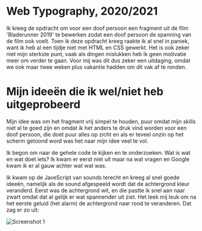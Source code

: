 # Web Typography, 2020/2021
Ik kreeg de opdracht om voor een doof persoon een fragment uit de film 'Bladerunner 2019' te bewerken zodat een doof persoon de spanning van de film ook voelt. Toen ik deze opdracht kreeg raakte ik al snel in paniek, want ik heb al een tijdje niet met HTML en CSS gewerkt. Het is ook zeker niet mijn sterkste punt, vaak als dingen mislukken heb ik geen motivatie meer om verder te gaan. Voor mij was dit dus zeker een uitdaging, omdat we ook maar twee weken plus vakantie hadden om dit vak af te ronden.

# Mijn ideeën die ik wel/niet heb uitgeprobeerd
Mijn idee was om het fragment vrij simpel te houden, puur omdat mijn skills niet al te goed zijn en omdat ik het anders te druk vind worden voor een doof persoon, die doet puur alles op zicht en als er teveel onzin op het scherm getoond word was het naar mijn idee veel te vol.

Ik begon om naar de gehele code te kijken en te onderzoeken. Wat is wat en wat doet iets? Ik kwam er eerst niet uit maar na wat vragen en Google kwam ik er al gauw achter wat wat was.

Ik kwam op de JaveScript van sounds terecht en kreeg al snel goede ideeën, namelijk als de sound afgespeeld wordt dat de achtergrond kleur veranderd. Eerst was de achtergrond wit, en die pastte ik snel aan naar zwart omdat dat al gelijk er wat spannender uit ziet. Het leek mij leuk om na het eerste geluid (het alarm) de achtergrond naar rood te veranderen. Dat zag er zo uit:

<img src="./img/scherm1" alt="Screenshot 1">
